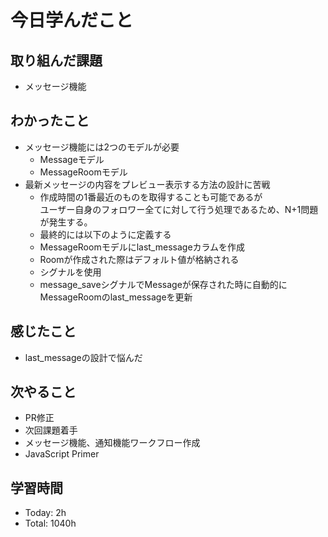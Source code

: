 # 今日学んだこと
## 取り組んだ課題
- メッセージ機能
## わかったこと
- メッセージ機能には2つのモデルが必要
    - Messageモデル
    - MessageRoomモデル
- 最新メッセージの内容をプレビュー表示する方法の設計に苦戦
    - 作成時間の1番最近のものを取得することも可能であるが<br>ユーザー自身のフォロワー全てに対して行う処理であるため、N+1問題が発生する。
    - 最終的には以下のように定義する
    - MessageRoomモデルにlast_messageカラムを作成
    - Roomが作成された際はデフォルト値が格納される
    - シグナルを使用
    -  message_saveシグナルでMessageが保存された時に自動的にMessageRoomのlast_messageを更新
## 感じたこと
- last_messageの設計で悩んだ
## 次やること
- PR修正
- 次回課題着手
- メッセージ機能、通知機能ワークフロー作成
- JavaScript Primer
## 学習時間
- Today: 2h
- Total: 1040h